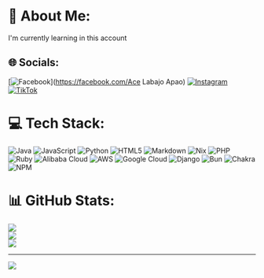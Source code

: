# 💫 About Me:
I'm currently learning in this account


## 🌐 Socials:
[![Facebook](https://img.shields.io/badge/Facebook-%231877F2.svg?logo=Facebook&logoColor=white)](https://facebook.com/Ace Labajo Apao) [![Instagram](https://img.shields.io/badge/Instagram-%23E4405F.svg?logo=Instagram&logoColor=white)](https://instagram.com/its_xander) [![TikTok](https://img.shields.io/badge/TikTok-%23000000.svg?logo=TikTok&logoColor=white)](https://tiktok.com/@alexanderloverboi) 

# 💻 Tech Stack:
![Java](https://img.shields.io/badge/java-%23ED8B00.svg?style=for-the-badge&logo=openjdk&logoColor=white) ![JavaScript](https://img.shields.io/badge/javascript-%23323330.svg?style=for-the-badge&logo=javascript&logoColor=%23F7DF1E) ![Python](https://img.shields.io/badge/python-3670A0?style=for-the-badge&logo=python&logoColor=ffdd54) ![HTML5](https://img.shields.io/badge/html5-%23E34F26.svg?style=for-the-badge&logo=html5&logoColor=white) ![Markdown](https://img.shields.io/badge/markdown-%23000000.svg?style=for-the-badge&logo=markdown&logoColor=white) ![Nix](https://img.shields.io/badge/NIX-5277C3.svg?style=for-the-badge&logo=NixOS&logoColor=white) ![PHP](https://img.shields.io/badge/php-%23777BB4.svg?style=for-the-badge&logo=php&logoColor=white) ![Ruby](https://img.shields.io/badge/ruby-%23CC342D.svg?style=for-the-badge&logo=ruby&logoColor=white) ![Alibaba Cloud](https://img.shields.io/badge/AlibabaCloud-%23FF6701.svg?style=for-the-badge&logo=alibabacloud&logoColor=white) ![AWS](https://img.shields.io/badge/AWS-%23FF9900.svg?style=for-the-badge&logo=amazon-aws&logoColor=white) ![Google Cloud](https://img.shields.io/badge/GoogleCloud-%234285F4.svg?style=for-the-badge&logo=google-cloud&logoColor=white) ![Django](https://img.shields.io/badge/django-%23092E20.svg?style=for-the-badge&logo=django&logoColor=white) ![Bun](https://img.shields.io/badge/Bun-%23000000.svg?style=for-the-badge&logo=bun&logoColor=white) ![Chakra](https://img.shields.io/badge/chakra-%234ED1C5.svg?style=for-the-badge&logo=chakraui&logoColor=white) ![NPM](https://img.shields.io/badge/NPM-%23CB3837.svg?style=for-the-badge&logo=npm&logoColor=white)
# 📊 GitHub Stats:
![](https://github-readme-stats.vercel.app/api?username=alexander2006-bit&theme=dark&hide_border=false&include_all_commits=false&count_private=false)<br/>
![](https://nirzak-streak-stats.vercel.app/?user=alexander2006-bit&theme=dark&hide_border=false)<br/>
![](https://github-readme-stats.vercel.app/api/top-langs/?username=alexander2006-bit&theme=dark&hide_border=false&include_all_commits=false&count_private=false&layout=compact)

---
[![](https://visitcount.itsvg.in/api?id=alexander2006-bit&icon=0&color=0)](https://visitcount.itsvg.in)

<!-- Proudly created with GPRM ( https://gprm.itsvg.in ) -->
